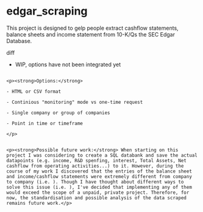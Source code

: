 # edgar_scraping

<p>This project is designed to gelp people extract cashflow statements, balance sheets and income statement from 10-K/Qs the SEC Edgar Database.</p>


diff 
- WIP, options have not been integrated yet
```
 
<p><strong>Options:</strong>

- HTML or CSV format

- Continious "monitoring" mode vs one-time request

- Single company or group of companies

- Point in time or timeframe

</p>


<p><strong>Possible future work:</strong> When starting on this project I was considering to create a SQL databank and save the actual datapoints (e.g. income, R&D spenfing, interest, Total Assets, Net cashflow from operating activities...) to it. However, during the course of my work I discovered that the entries of the balance sheet and income/cashflow statements were extremely different from company to company (i.e. ). Though I have thought about different ways to solve this issue (i.e. ), I've decided that implementing any of them would exceed the scope of a unpaid, private project. Therefore, for now, the standardisation and possible analysis of the data scraped remains future work.</p>
